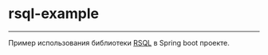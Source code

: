 # rsql-example

----
Пример использования библиотеки [RSQL](https://github.com/perplexhub/rsql-jpa-specification) в Spring boot проекте.
